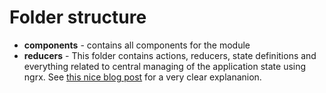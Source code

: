 # Folder structure

* <b>components</b> - contains all components for the module
* <b>reducers</b> - This folder contains actions, reducers, state definitions and everything
related to central managing of the application state using ngrx. See [this nice blog post](http://www.wisdomofjim.com/blog/setting-up-ngrx-in-an-angular-2-project)
for a very clear explananion.
